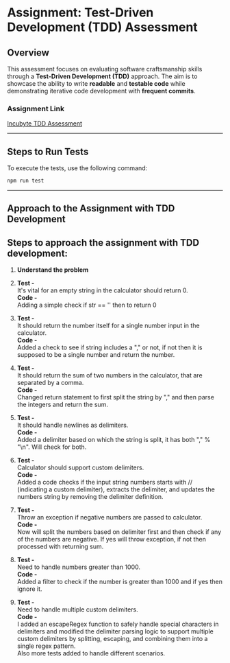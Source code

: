 # Assignment: Test-Driven Development (TDD) Assessment

## Overview
This assessment focuses on evaluating software craftsmanship skills through a **Test-Driven Development (TDD)** approach. The aim is to showcase the ability to write **readable** and **testable code** while demonstrating iterative code development with **frequent commits**.

### Assignment Link
[Incubyte TDD Assessment](https://blog.incubyte.co/blog/tdd-assessment/)

---

## Steps to Run Tests
To execute the tests, use the following command:
```bash
npm run test
```

---

## Approach to the Assignment with TDD Development

## Steps to approach the assignment with TDD development:

1. **Understand the problem**

2. **Test -**  
   It's vital for an empty string in the calculator should return 0.  
   **Code -**  
   Adding a simple check if str == '' then to return 0

3. **Test -**  
   It should return the number itself for a single number input in the calculator.  
   **Code -**  
   Added a check to see if string includes a "," or not, if not then it is supposed to be a single number and return the number.

4. **Test -**  
   It should return the sum of two numbers in the calculator, that are separated by a comma.  
   **Code -**  
   Changed return statement to first split the string by "," and then parse the integers and return the sum.

5. **Test -**  
   It should handle newlines as delimiters.  
   **Code -**  
   Added a delimiter based on which the string is split, it has both "," % "\n". Will check for both.

6. **Test -**  
   Calculator should support custom delimiters.  
   **Code -**  
   Added a code checks if the input string numbers starts with // (indicating a custom delimiter), extracts the delimiter, and updates the numbers string by removing the delimiter definition.

7. **Test -**  
   Throw an exception if negative numbers are passed to calculator.  
   **Code -**  
   Now will split the numbers based on delimiter first and then check if any of the numbers are negative. If yes will throw exception, if not then processed with returning sum.

8. **Test -**  
   Need to handle numbers greater than 1000.  
   **Code -**  
   Added a filter to check if the number is greater than 1000 and if yes then ignore it.

9. **Test -**  
   Need to handle multiple custom delimiters.  
   **Code -**  
   I added an escapeRegex function to safely handle special characters in delimiters and modified the delimiter parsing logic to support multiple custom delimiters by splitting, escaping, and combining them into a single regex pattern.  
   Also more tests added to handle different scenarios.
